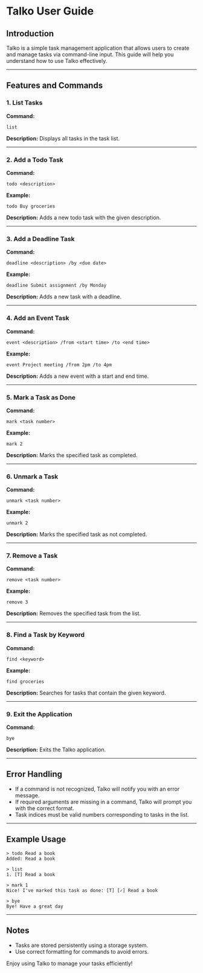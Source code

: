 # Talko User Guide

## Introduction
Talko is a simple task management application that allows users to create and manage tasks via command-line input. This guide will help you understand how to use Talko effectively.

---

## Features and Commands

### 1. List Tasks
**Command:**
```
list
```
**Description:**
Displays all tasks in the task list.

---

### 2. Add a Todo Task
**Command:**
```
todo <description>
```
**Example:**
```
todo Buy groceries
```
**Description:**
Adds a new todo task with the given description.

---

### 3. Add a Deadline Task
**Command:**
```
deadline <description> /by <due date>
```
**Example:**
```
deadline Submit assignment /by Monday
```
**Description:**
Adds a new task with a deadline.

---

### 4. Add an Event Task
**Command:**
```
event <description> /from <start time> /to <end time>
```
**Example:**
```
event Project meeting /from 2pm /to 4pm
```
**Description:**
Adds a new event with a start and end time.

---

### 5. Mark a Task as Done
**Command:**
```
mark <task number>
```
**Example:**
```
mark 2
```
**Description:**
Marks the specified task as completed.

---

### 6. Unmark a Task
**Command:**
```
unmark <task number>
```
**Example:**
```
unmark 2
```
**Description:**
Marks the specified task as not completed.

---

### 7. Remove a Task
**Command:**
```
remove <task number>
```
**Example:**
```
remove 3
```
**Description:**
Removes the specified task from the list.

---

### 8. Find a Task by Keyword
**Command:**
```
find <keyword>
```
**Example:**
```
find groceries
```
**Description:**
Searches for tasks that contain the given keyword.

---

### 9. Exit the Application
**Command:**
```
bye
```
**Description:**
Exits the Talko application.

---

## Error Handling
- If a command is not recognized, Talko will notify you with an error message.
- If required arguments are missing in a command, Talko will prompt you with the correct format.
- Task indices must be valid numbers corresponding to tasks in the list.

---

## Example Usage
```
> todo Read a book
Added: Read a book

> list
1. [T] Read a book

> mark 1
Nice! I've marked this task as done: [T] [✓] Read a book

> bye
Bye! Have a great day
```

---

## Notes
- Tasks are stored persistently using a storage system.
- Use correct formatting for commands to avoid errors.

Enjoy using Talko to manage your tasks efficiently!

